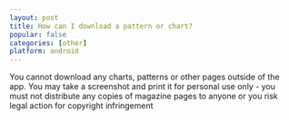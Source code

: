 ```yaml
---
layout: post
title: How can I download a pattern or chart?
popular: false
categories: [other]
platform: android
---
```

You cannot download any charts, patterns or other pages outside of the app. You may take a screenshot and print it for personal use only - you must not distribute any copies of magazine pages to anyone or you risk legal action for copyright infringement
